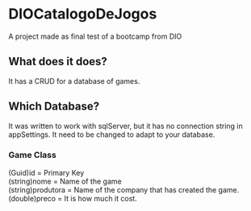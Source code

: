 # DIOCatalogoDeJogos
A project made as final test of a bootcamp from DIO

## What does it does?
It has a CRUD for a database of games.

## Which Database?
It was written to work with sqlServer, but it has no connection string in appSettings.
It need to be changed to adapt to your database.

### Game Class
(Guid)id          = Primary Key<br/>
(string)nome      = Name of the game<br/>
(string)produtora = Name of the company that has created the game.<br/>
(double)preco     = It is how much it cost.<br/>
